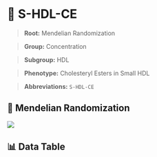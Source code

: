 # 🧪 S-HDL-CE

> **Root:** Mendelian Randomization

> **Group:** Concentration  

> **Subgroup:** HDL

> **Phenotype:** Cholesteryl Esters in Small HDL  

> **Abbreviations:** `S-HDL-CE`

## 🧬 Mendelian Randomization  

<img src="/MR/Figures/Inverse/ShengxianHDLhengxianCE.png"/>


## 📊 Data Table


<CsvTableMRI src="/MR_Data/Inverse/ShengxianHDLhengxianCE.csv"/>
